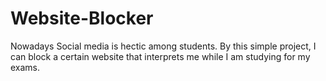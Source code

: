 # Website-Blocker
Nowadays Social media is hectic among students. By this simple project, I can block a certain website that interprets me while I am studying for my exams.
